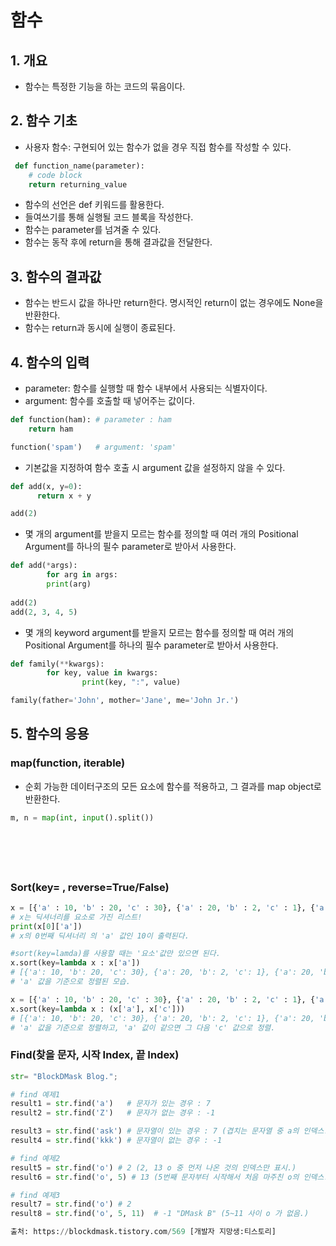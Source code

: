 # 함수

## 1. 개요

- 함수는 특정한 기능을 하는 코드의 묶음이다.

## 2. 함수 기초

- 사용자 함수: 구현되어 있는 함수가 없을 경우 직접 함수를 작성할 수 있다.

```python
 def function_name(parameter):
    # code block
    return returning_value
```
- 함수의 선언은 def 키워드를 활용한다.
- 들여쓰기를 통해 실행될 코드 블록을 작성한다.
- 함수는 parameter를 넘겨줄 수 있다.
- 함수는 동작 후에 return을 통해 결과값을 전달한다.

## 3. 함수의 결과값

- 함수는 반드시 값을 하나만 return한다. 명시적인 return이 없는 경우에도 None을 반환한다.
- 함수는 return과 동시에 실행이 종료된다.

## 4. 함수의 입력

- parameter: 함수를 실행할 때 함수 내부에서 사용되는 식별자이다.
- argument: 함수를 호출할 때 넣어주는 값이다.

```python
def function(ham): # parameter : ham
    return ham

function('spam')   # argument: 'spam'
```
- 기본값을 지정하여 함수 호출 시 argument 값을 설정하지 않을 수 있다.

```python
def add(x, y=0): 
 	  return x + y

add(2)
```
- 몇 개의 argument를 받을지 모르는 함수를 정의할 때 여러 개의 Positional Argument를 하나의 필수 parameter로 받아서 사용한다.

```python
def add(*args): 
		for arg in args: 
      	print(arg)
      
add(2)      
add(2, 3, 4, 5) 
```
- 몇 개의 keyword argument를 받을지 모르는 함수를 정의할 때 여러 개의 Positional Argument를 하나의 필수 parameter로 받아서 사용한다.

```python
def family(**kwargs):
		for key, value in kwargs:
				print(key, ":", value) 

family(father='John', mother='Jane', me='John Jr.')
```
## 5. 함수의 응용

### map(function, iterable)

- 순회 가능한 데이터구조의 모든 요소에 함수를 적용하고, 그 결과를 map object로 반환한다.

```python
m, n = map(int, input().split())
```
```python
```
```python
```
```python
```
```python
```
```python
```

### Sort(key= , reverse=True/False)

```python
x = [{'a' : 10, 'b' : 20, 'c' : 30}, {'a' : 20, 'b' : 2, 'c' : 1}, {'a' : 20, 'b' : 30, 'c' : 10}]
# x는 딕셔너리를 요소로 가진 리스트!
print(x[0]['a'])
# x의 0번째 딕셔너리 의 'a' 값인 10이 출력된다.

#sort(key=lamda)를 사용할 때는 '요소'값만 있으면 된다.
x.sort(key=lambda x : x['a'])
# [{'a': 10, 'b': 20, 'c': 30}, {'a': 20, 'b': 2, 'c': 1}, {'a': 20, 'b': 30, 'c': 10}]
# 'a' 값을 기준으로 정렬된 모습.

x = [{'a' : 10, 'b' : 20, 'c' : 30}, {'a' : 20, 'b' : 2, 'c' : 1}, {'a' : 20, 'b' : 30, 'c' : 10}]
x.sort(key=lambda x : (x['a'], x['c']))
# [{'a': 10, 'b': 20, 'c': 30}, {'a': 20, 'b': 2, 'c': 1}, {'a': 20, 'b': 30, 'c': 10}]
# 'a' 값을 기준으로 정렬하고, 'a' 값이 같으면 그 다음 'c' 값으로 정렬.
```

### Find(찾을 문자, 시작 Index, 끝 Index)

```python
str= "BlockDMask Blog.";

# find 예제1
result1 = str.find('a')   # 문자가 있는 경우 : 7
result2 = str.find('Z')   # 문자가 없는 경우 : -1

result3 = str.find('ask') # 문자열이 있는 경우 : 7 (겹치는 문자열 중 a의 인덱스.)
result4 = str.find('kkk') # 문자열이 없는 경우 : -1

# find 예제2
result5 = str.find('o') # 2 (2, 13 o 중 먼저 나온 것의 인덱스만 표시.)
result6 = str.find('o', 5) # 13 (5번째 문자부터 시작해서 처음 마주친 o의 인덱스.)

# find 예제3
result7 = str.find('o') # 2
result8 = str.find('o', 5, 11)  # -1 "DMask B" (5~11 사이 o 가 없음.) 

출처: https://blockdmask.tistory.com/569 [개발자 지망생:티스토리]
```
